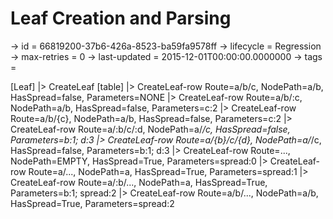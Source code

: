 # Leaf Creation and Parsing

-> id = 66819200-37b6-426a-8523-ba59fa9578ff
-> lifecycle = Regression
-> max-retries = 0
-> last-updated = 2015-12-01T00:00:00.0000000
-> tags = 

[Leaf]
|> CreateLeaf
    [table]
    |> CreateLeaf-row Route=a/b/c, NodePath=a/b, HasSpread=false, Parameters=NONE
    |> CreateLeaf-row Route=a/b/:c, NodePath=a/b, HasSpread=false, Parameters=c:2
    |> CreateLeaf-row Route=a/b/{c}, NodePath=a/b, HasSpread=false, Parameters=c:2
    |> CreateLeaf-row Route=a/:b/c/:d, NodePath=a/*/c, HasSpread=false, Parameters=b:1; d:3
    |> CreateLeaf-row Route=a/{b}/c/{d}, NodePath=a/*/c, HasSpread=false, Parameters=b:1; d:3
    |> CreateLeaf-row Route=..., NodePath=EMPTY, HasSpread=True, Parameters=spread:0
    |> CreateLeaf-row Route=a/..., NodePath=a, HasSpread=True, Parameters=spread:1
    |> CreateLeaf-row Route=a/:b/..., NodePath=a, HasSpread=True, Parameters=b:1; spread:2
    |> CreateLeaf-row Route=a/b/..., NodePath=a/b, HasSpread=True, Parameters=spread:2

~~~
